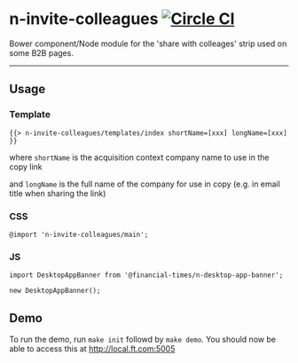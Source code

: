 n-invite-colleagues [![Circle CI](https://circleci.com/gh/Financial-Times/n-desktop-app-banner/tree/master.svg?style=svg)](https://circleci.com/gh/Financial-Times/n-desktop-app-banner/tree/master)
=================

Bower component/Node module for the 'share with colleages' strip used on some B2B pages.

----

## Usage

### Template

```
{{> n-invite-colleagues/templates/index shortName=[xxx] longName=[xxx] }}
```
where `shortName` is the acquisition context company name to use in the copy link

and `longName` is the full name of the company for use in copy (e.g. in email title when sharing the link)

### CSS

```
@import 'n-invite-colleagues/main';
```

### JS

```
import DesktopAppBanner from '@financial-times/n-desktop-app-banner';

new DesktopAppBanner();
```

## Demo

To run the demo, run `make init` followd by `make demo`. You should now be able to access this at <http://local.ft.com:5005>

